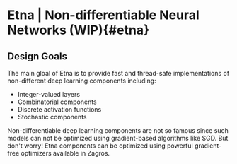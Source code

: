 # Etna | Non-differentiable Neural Networks (WIP){#etna}

## Design Goals
The main gloal of Etna is to provide fast and thread-safe implementations of non-different deep learning components including:
- Integer-valued layers
- Combinatorial components
- Discrete activation functions
- Stochastic components

Non-differentiable deep learning components are not so famous since such models can not be optimized using gradient-based algorithms like SGD. But don't worry! Etna components can be optimized using powerful gradient-free optimizers available in Zagros.  
